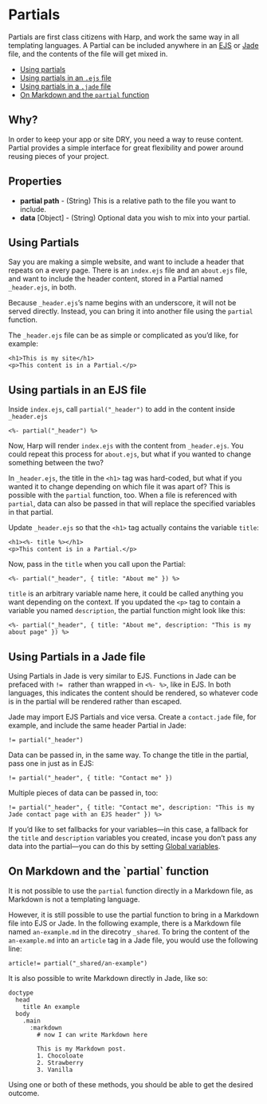 # Partials

Partials are first class citizens with Harp, and work the same way in all templating languages. A Partial can be included anywhere in an [EJS](els) or [Jade](jade) file, and the contents of the file will get mixed in.

* [Using partials](#use)
* [Using partials in an `.ejs` file](#ejs)
* [Using partials in a `.jade` file](#jade)
* [On Markdown and the `partial` function](#markdown)

## Why?

In order to keep your app or site DRY, you need a way to reuse content. Partial provides a simple interface for great flexibility and power around reusing pieces of your project.

## Properties

- **partial path** - (String) This is a relative path to the file you want to include.
- **data** [Object] - (String) Optional data you wish to mix into your partial.

<h2 id="use">Using Partials</h2>

Say you are making a simple website, and want to include a header that repeats on a every page. There is an `index.ejs` file and an `about.ejs` file, and want to include the header content, stored in a Partial named `_header.ejs`, in both.

Because `_header.ejs`’s name begins with an underscore, it will not be served directly. Instead, you can bring it into another file using the `partial` function.

The `_header.ejs` file can be as simple or complicated as you’d like, for example:

```ejs
<h1>This is my site</h1>
<p>This content is in a Partial.</p>
```

<h2 id="ejs">Using partials in an EJS file</h2>

Inside `index.ejs`, call `partial("_header")` to add in the content inside `_header.ejs`

```ejs
<%- partial("_header") %>
```

Now, Harp will render `index.ejs` with the content from `_header.ejs`. You could repeat this process for `about.ejs`, but what if you wanted to change something between the two?

In `_header.ejs`, the title in the `<h1>` tag was hard-coded, but what if you wanted it to change depending on which file it was apart of? This is possible with the `partial` function, too. When a file is referenced with `partial`, data can also be passed in that will replace the specified variables in that partial.

Update `_header.ejs` so that the `<h1>` tag actually contains the variable `title`:

```ejs
<h1><%- title %></h1>
<p>This content is in a Partial.</p>
```

Now, pass in the `title` when you call upon the Partial:

```ejs
<%- partial("_header", { title: "About me" }) %>
```

`title` is an arbitrary variable name here, it could be called anything you want depending on the context. If you updated the `<p>` tag to contain a variable you named `description`, the partial function might look like this:

```ejs
<%- partial("_header", { title: "About me", description: "This is my about page" }) %>
```

<h2 id="jade">Using Partials in a Jade file</h2>

Using Partials in Jade is very similar to EJS. Functions in Jade can be prefaced with `!= ` rather than wrapped in `<%- %>`, like in EJS. In both languages, this indicates the content should be rendered, so whatever code is in the partial will be rendered rather than escaped.

Jade may import EJS Partials and vice versa. Create a `contact.jade` file, for example, and include the same header Partial in Jade:

```jade
!= partial("_header")
```

Data can be passed in, in the same way. To change the title in the partial, pass one in just as in EJS:

```jade
!= partial("_header", { title: "Contact me" })
```

Multiple pieces of data can be passed in, too:

```jade
!= partial("_header", { title: "Contact me", description: "This is my Jade contact page with an EJS header" }) %>
```

If you’d like to set fallbacks for your variables—in this case, a fallback for the `title` and `description` variables you created, incase you don’t pass any data into the partial—you can do this by setting [Global variables](globals).

<h2 id="markdown">On Markdown and the `partial` function</h2>

It is not possible to use the `partial` function directly in a Markdown file, as Markdown is not a templating language.

However, it is still possible to use the partial function to bring in a Markdown file into EJS or Jade. In the following example, there is a Markdown file named `an-example.md` in the direcotry `_shared`. To bring the content of the `an-example.md` into an `article` tag in a Jade file, you would use the following line:

```jade
article!= partial("_shared/an-example")
```

It is also possible to write Markdown directly in Jade, like so:

```jade
doctype
  head
    title An example
  body
    .main
      :markdown
        # now I can write Markdown here

        This is my Markdown post.
        1. Chocoloate
        2. Strawberry
        3. Vanilla
```

Using one or both of these methods, you should be able to get the desired outcome.